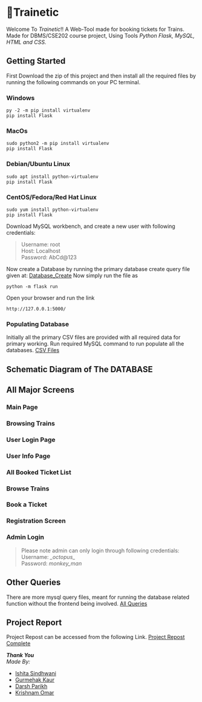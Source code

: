 # 🚂Trainetic 
Welcome To *Trainetic*!! A Web-Tool made for booking tickets for Trains. 
Made for DBMS/CSE202 course project, Using Tools *Python Flask, MySQL, HTML and CSS.*

## Getting Started 
First Download the zip of this project and then install all the required files by running the following commands on your PC terminal.
### Windows
    py -2 -m pip install virtualenv
    pip install Flask
### MacOs
    sudo python2 -m pip install virtualenv
    pip install Flask
   
### Debian/Ubuntu Linux
    sudo apt install python-virtualenv
    pip install Flask
    
### CentOS/Fedora/Red Hat Linux
    sudo yum install python-virtualenv
    pip install Flask

Download MySQL workbench, and create a new user with following credentials:

> Username: root <br />
> Host: Localhost <br />
> Password: AbCd@123

Now create a Database by running the primary database create query file given at:
[Database_Create](https://github.com/krishnamomar/Trainetic/blob/main/queries_sql/Primary/database_create.sql)
Now simply run the file as 

    python -m flask run
    
Open your browser and run the link

    http://127.0.0.1:5000/


### Populating Database
Initially all the primary CSV files are provided with all required data for primary working.
Run required MySQL command to run populate all the databases. 
[CSV Files](https://github.com/krishnamomar/Trainetic/tree/main/All_Database_CSV)

## Schematic Diagram of The DATABASE

## All Major Screens 
 
### Main Page

### Browsing Trains 

### User Login Page

###  User Info Page

### All Booked Ticket List 

### Browse Trains

### Book a Ticket

### Registration Screen

### Admin Login

> Please note admin can only login through following credentials:<br />
> Username:  *\_octopus\_* <br />
> Password: *monkey_man*

## Other Queries 
There are more mysql query files, meant for running the database related function without the frontend being involved. 
[All Queries](https://github.com/krishnamomar/Trainetic/tree/main/queries_sql)

## Project Report
Project Repost can be accessed from the following Link.
[Project Repost Complete](https://github.com/krishnamomar/Trainetic/blob/main/Report/Project%20report_DBMS.pdf)

***Thank You***
<br/>
*Made By:*
 - [Ishita Sindhwani](https://github.com/iishh2002)
 - [Gurmehak Kaur](https://github.com/gurmehakk)
 - [Darsh Parikh](https://github.com/darsh20560)
 - [Krishnam Omar](https://github.com/krishnamomar)
